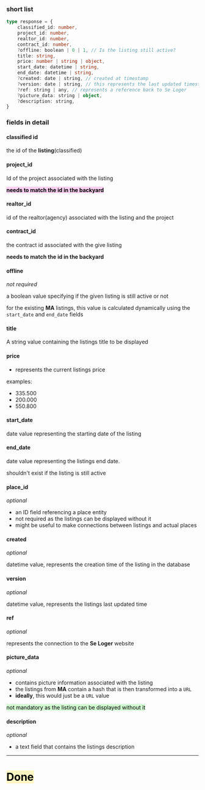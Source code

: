 ### short list
```typescript
type response = {
	classified_id: number,
	project_id: number,
	realtor_id: number,
	contract_id: number,
	?offline: boolean | 0 | 1, // Is the listing still active?
	title: string,
	price: number | string | object,
	start_date: datetime | string,
	end_date: datetime | string,
	?created: date | string, // created at timestamp
	?version: date | string, // this represents the last updated timestamp
	?ref: string | any, // represents a reference back to Se Loger
	?picture_data: string | object,
	?description: string,
}
```


### fields in detail

#### classified id

the id of the **listing**(classified)

#### project_id

Id of the project associated with the listing

<mark style="background: #FFB8EBA6;">**needs to match the id in the backyard**</mark>

#### realtor_id

id of the realtor(agency) associated with the listing and the project
#### contract_id

the contract id associated with the give listing

**needs to match the id in the backyard**

#### offline
*not required*

a boolean value specifying if the given listing is still active or not

for the existing **MA** listings, this value is calculated dynamically using the `start_date` and `end_date` fields
#### title

A string value containing the listings title to be displayed
#### price

- represents the current listings price

examples: 
- 335.500
- 200.000
- 550.800
#### start_date

date value representing the starting date of the listing
#### end_date

date value representing the listings end date. 

shouldn't exist if the listing is still active

#### place_id
*optional*

- an ID field referencing a place entity
- not required as the listings can be displayed without it
- might be useful to make connections between listings and actual places

#### created
*optional*

datetime value, represents the creation time of the listing in the database
#### version
*optional*

datetime value, represents the listings last updated time
#### ref
*optional*

represents the connection to the **Se Loger**  website
#### picture_data
*optional*
* contains picture information associated with the listing
* the listings from **MA** contain a hash that is then transformed into a `URL`
* **ideally**, this would just be a `URL` value

<mark style="background: #BBFABBA6;">not mandatory as the listing can be displayed without it</mark>
#### description
*optional*
- a text field that contains the listings description

---

# <mark style="background: #FFF3A3A6;">Done</mark>
